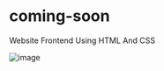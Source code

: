 # coming-soon

Website Frontend Using HTML And CSS

![image](https://github.com/si3r4/coming-soon-/blob/main/sample.png?raw=true)
